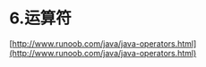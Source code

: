 # 6.运算符

[http://www.runoob.com/java/java-operators.html](http://www.runoob.com/java/java-operators.html)
